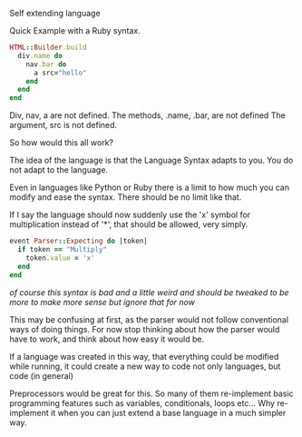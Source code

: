 Self extending language

Quick Example with a Ruby syntax.
```rb
HTML::Builder.build
  div.name do
    nav.bar do
      a src="hello"
    end
  end
end
```
Div, nav, a are not defined.
The methods, .name, .bar, are not defined
The argument, src is not defined.

So how would this all work?

The idea of the language is that the Language Syntax adapts to you.
You do not adapt to the language.

Even in languages like Python or Ruby there is a limit to how much you can modify and ease the syntax.
There should be no limit like that.

If I say the language should now suddenly use the 'x' symbol for multiplication instead of '*', that should be allowed, very simply.
```rb
event Parser::Expecting do |token|
  if token == "Multiply"
    token.value = 'x'
  end
end
```
_of course this syntax is bad and a little weird and should be tweaked to be more to make more sense but ignore that for now_

This may be confusing at first, as the parser would not follow conventional ways of doing things.
For now stop thinking about how the parser would have to work, and think about how easy it would be.

If a language was created in this way, that everything could be modified while running, it could create a new way to code not only languages, but code (in general)

Preprocessors would be great for this.
So many of them re-implement basic programming features such as variables, conditionals, loops etc...
Why re-implement it when you can just extend a base language in a much simpler way.









